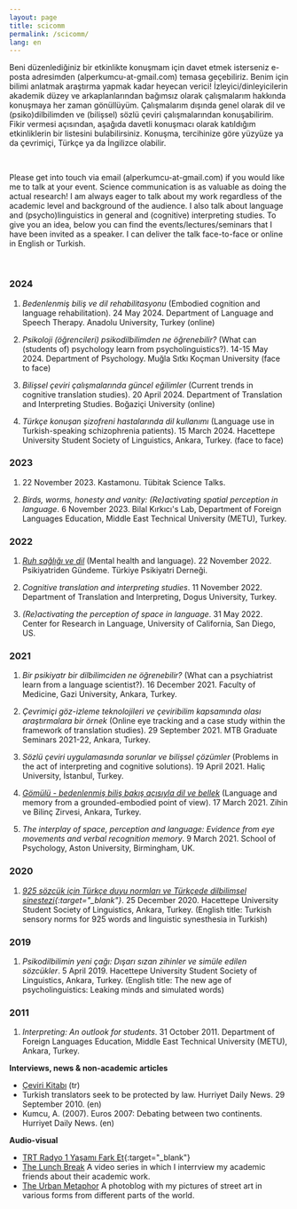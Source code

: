 ```yaml
---
layout: page
title: scicomm
permalink: /scicomm/
lang: en
---
```


<p>Beni düzenlediğiniz bir etkinlikte konuşmam için davet etmek isterseniz e-posta adresimden (alperkumcu-at-gmail.com) temasa geçebiliriz. Benim için bilimi anlatmak araştırma yapmak kadar heyecan verici! İzleyici/dinleyicilerin akademik düzey ve arkaplanlarından bağımsız olarak çalışmalarım hakkında konuşmaya her zaman gönüllüyüm. Çalışmalarım dışında genel olarak dil ve (psiko)dilbilimden ve  (bilişsel) sözlü çeviri çalışmalarından konuşabilirim. Fikir vermesi açısından, aşağıda davetli konuşmacı olarak katıldığım etkinliklerin bir listesini bulabilirsiniz. Konuşma, tercihinize göre yüzyüze ya da çevrimiçi, Türkçe ya da İngilizce olabilir. </p>
<br>

<p>Please get into touch via email (alperkumcu-at-gmail.com) if you would like me to talk at your event. Science communication is as valuable as doing the actual research! I am always eager to talk about my work regardless of the academic level and background of the audience. I also talk about language and (psycho)linguistics in general and (cognitive) interpreting studies. To give you an idea, below you can find the events/lectures/seminars that I have been invited as a speaker. I can deliver the talk face-to-face or online in English or Turkish.</p>
<br>

### 2024

1. *Bedenlenmiş biliş ve dil rehabilitasyonu* (Embodied cognition and language rehabilitation). 24 May 2024. Department of Language and Speech Therapy. Anadolu University, Turkey (online)

2. *Psikoloji (öğrencileri) psikodilbilimden ne öğrenebilir?* (What can (students of) psychology learn from psycholinguistics?). 14-15 May 2024. Department of Psychology. Muğla Sıtkı Koçman University (face to face)
  
3. *Bilişsel çeviri çalışmalarında güncel eğilimler* (Current trends in cognitive translation studies). 20 April 2024. Department of Translation and Interpreting Studies. Boğaziçi University (online)
   
4. *Türkçe konuşan şizofreni hastalarında dil kullanımı* (Language use in Turkish-speaking schizophrenia patients). 15 March 2024. Hacettepe University Student Society of Linguistics, Ankara, Turkey. (face to face)

### 2023

1. 22 November 2023. Kastamonu. Tübitak Science Talks.

2. *Birds, worms, honesty and vanity: (Re)activating spatial perception in language*. 6 November 2023. Bilal Kırkıcı's Lab, Department of Foreign Languages Education, Middle East Technical University (METU), Turkey.

### 2022

1. *[Ruh sağlığı ve dil](https://youtu.be/6qRQiazbx5w)* (Mental health and language). 22 November 2022. Psikiyatriden Gündeme. Türkiye Psikiyatri Derneği.

2. *Cognitive translation and interpreting studies*. 11 November 2022. Department of Translation and Interpreting, Dogus University, Turkey.

3. *(Re)activating the perception of space in language*. 31 May 2022. Center for Research in Language, University of California, San Diego, US.

### 2021

1. *Bir psikiyatr bir dilbilimciden ne öğrenebilir?* (What can a psychiatrist learn from a language scientist?). 16 December 2021. Faculty of Medicine, Gazi University, Ankara, Turkey. 

2. *Çevrimiçi göz-izleme teknolojileri ve çeviribilim kapsamında olası araştırmalara bir örnek* (Online eye tracking and a case study within the framework of translation studies). 29 September 2021. MTB Graduate Seminars 2021-22, Ankara, Turkey. 

3. *Sözlü çeviri uygulamasında sorunlar ve bilişsel çözümler* (Problems in the act of interpreting and cognitive solutions). 19 April 2021. Haliç University, İstanbul, Turkey. 

4. *[Gömülü - bedenlenmiş biliş bakış açısıyla dil ve bellek](https://youtu.be/akA4Bxs--UQ)* (Language and memory from a grounded-embodied point of view). 17 March 2021. Zihin ve Bilinç Zirvesi, Ankara, Turkey. 

5. *The interplay of space, perception and language: Evidence from eye movements and verbal recognition memory*. 9 March 2021. School of Psychology, Aston University, Birmingham, UK.

### 2020

1. *[925 sözcük için Türkçe duyu normları ve Türkçede dilbilimsel sinestezi](https://youtu.be/tmsFJWQqPX8){:target="_blank"}*. 25 December 2020. Hacettepe University Student Society of Linguistics, Ankara, Turkey. (English title: Turkish sensory norms for 925 words and linguistic synesthesia in Turkish)

### 2019

1. *Psikodilbilimin yeni çağı: Dışarı sızan zihinler ve simüle edilen sözcükler*. 5 April 2019. Hacettepe University Student Society of Linguistics, Ankara, Turkey. (English title: The new age of psycholinguistics: Leaking minds and simulated words)

### 2011

1. *Interpreting: An outlook for students*. 31 October 2011. Department of Foreign Languages Education, Middle East Technical University (METU), Ankara, Turkey.


**Interviews, news & non-academic articles**
- <a href="https://www.cevirikitabi.com/cevirmenler-ne-isler-ceviriyor/ars-gor-alper-kumcu/" target="_blank">Çeviri Kitabı</a> (tr)
- Turkish translators seek to be protected by law. Hurriyet Daily News. 29 September 2010. (en)
- Kumcu, A. (2007). Euros 2007: Debating between two continents. Hurriyet Daily News. (en)

**Audio-visual**
- [TRT Radyo 1 Yaşamı Fark Et](https://www.trtdinle.com/show/yasami-fark-et?id=16837414){:target="_blank"}
- <a href="https://www.youtube.com/channel/UCik4DV7sIoIMC8Msv2eGVaw" target="_blank">The Lunch Break</a>
A video series in which I interrview my academic friends about their academic work.
- <a href="https://theurbanmetaphor.tumblr.com" target="_blank">The Urban Metaphor</a>
A photoblog with my pictures of street art in various forms from different parts of the world.
